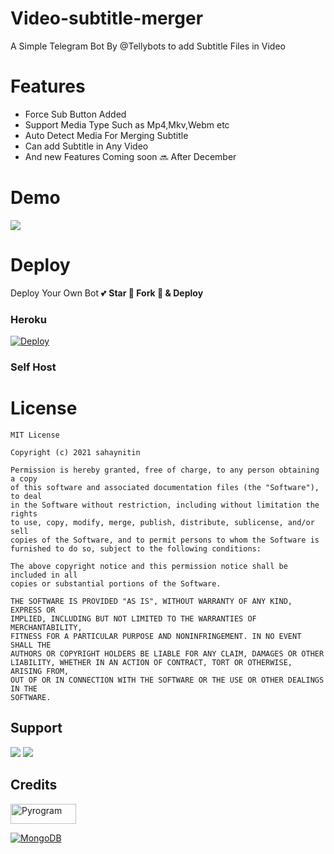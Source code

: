 # Video-subtitle-merger

A Simple Telegram Bot By @Tellybots to add Subtitle Files in Video

# Features
- Force Sub Button Added
- Support Media Type Such as Mp4,Mkv,Webm etc 
- Auto Detect Media For Merging Subtitle
- Can add Subtitle in Any Video
- And new Features Coming soon 🔜 After December

# Demo 
<a href="https://t.me/tellyconverterprobot"><img src="https://telegra.ph/file/f83053e0b64f3a10a9f0a.jpg"></a>

# Deploy
Deploy Your Own Bot 💕 **Star 🎉 Fork 🍴 & Deploy**

### Heroku
[![Deploy](https://www.herokucdn.com/deploy/button.svg)](https://heroku.com/deploy?template=https://github.com/Tellybots/video-subtitle-merger)

### Self Host


# License
```
MIT License

Copyright (c) 2021 sahaynitin

Permission is hereby granted, free of charge, to any person obtaining a copy
of this software and associated documentation files (the "Software"), to deal
in the Software without restriction, including without limitation the rights
to use, copy, modify, merge, publish, distribute, sublicense, and/or sell
copies of the Software, and to permit persons to whom the Software is
furnished to do so, subject to the following conditions:

The above copyright notice and this permission notice shall be included in all
copies or substantial portions of the Software.

THE SOFTWARE IS PROVIDED "AS IS", WITHOUT WARRANTY OF ANY KIND, EXPRESS OR
IMPLIED, INCLUDING BUT NOT LIMITED TO THE WARRANTIES OF MERCHANTABILITY,
FITNESS FOR A PARTICULAR PURPOSE AND NONINFRINGEMENT. IN NO EVENT SHALL THE
AUTHORS OR COPYRIGHT HOLDERS BE LIABLE FOR ANY CLAIM, DAMAGES OR OTHER
LIABILITY, WHETHER IN AN ACTION OF CONTRACT, TORT OR OTHERWISE, ARISING FROM,
OUT OF OR IN CONNECTION WITH THE SOFTWARE OR THE USE OR OTHER DEALINGS IN THE
SOFTWARE.

```

## Support 
<a href="https://t.me/Tellybots_support"><img src="https://img.shields.io/badge/Support_Group-2cb6e0?style=for-the-badge&logo=telegram&logoColor=white"></a> <a href="https://t.me/tellybots_4u"><img src="https://img.shields.io/badge/Updates_Channel-2cb6e0?style=for-the-badge&logo=telegram&logoColor=white"></a>

## Credits

<p align="left">
  <a href="https://github.com/pyrogram/pyrogram">
    <img alt="Pyrogram" src ="https://i.imgur.com/BOgY9ai.png" width="104.75" height="32"/>
  </a>
</p>

<p align="left">
  <a href="https://docs.mongodb.com">
    <img alt="MongoDB" src ="https://img.shields.io/badge/MongoDB-%234ea94b.svg?&style=for-the-badge&logo=mongodb&logoColor=white"/>
  </a>
</p>


